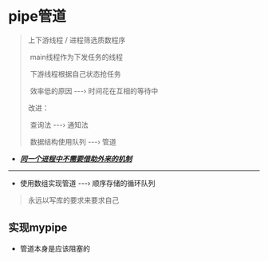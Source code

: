 # pipe管道  

> 上下游线程 / 进程筛选质数程序
>
> ​	main线程作为下发任务的线程
>
> ​	下游线程根据自己状态抢任务
>
> ​	效率低的原因 ---› 时间花在互相的等待中
>
> 改进：
>
> ​	查询法 ---› 通知法
>
> ​	数据结构使用队列 ---› 管道

+ <u>***同一个进程中不需要借助外来的机制***</u>

---

+ 使用数组实现管道 ---› 顺序存储的循环队列

> 永远以写库的要求来要求自己

## 实现mypipe  

+ 管道本身是应该阻塞的